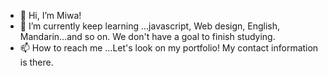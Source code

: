 - 👋 Hi, I’m Miwa!
- 🌱 I’m currently keep learning ...javascript, Web design, English, Mandarin...and so on. We don't have a goal to finish studying.
- 📫 How to reach me ...Let's look on my portfolio! My contact information is there.

<!---
shenhe304/shenhe304 is a ✨ special ✨ repository because its `README.md` (this file) appears on your GitHub profile.
You can click the Preview link to take a look at your changes.
--->
